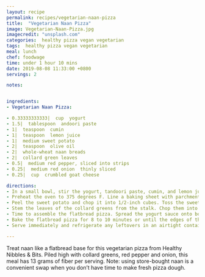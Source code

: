 ```yaml
---
layout: recipe
permalink: recipes/vegetarian-naan-pizza
title:  "Vegetarian Naan Pizza"
image: Vegetarian-Naan-Pizza.jpg
imagecredit: "unsplash.com"
categories:  healthy pizza vegan vegetarian
tags:  healthy pizza vegan vegetarian
meal: lunch
chef: foodwage
time: under 1 hour 10 mins
date: 2019-08-08 11:33:00 +0800
servings: 2

notes:


ingredients:
- Vegetarian Naan Pizza:

- 0.33333333333|  cup  yogurt
- 1.5|  tablespoon  andoori paste
- 1|  teaspoon  cumin
- 1|  teaspoon  lemon juice
- 1|  medium sweet potato
- 2|  teaspoon  olive oil
- 2|  whole-wheat naan breads
- 2|  collard green leaves
- 0.5|  medium red pepper, sliced into strips
- 0.25|  medium red onion  thinly sliced
- 0.25|  cup  crumbled goat cheese

directions:
- In a small bowl, stir the yogurt, tandoori paste, cumin, and lemon juice. Refrigerate the yogurt mix for at least 30 minutes.
- Preheat the oven to 375 degrees F. Line a baking sheet with parchment paper.
- Peel the sweet potato and chop it into 1/2-inch cubes. Toss the sweet potatoes with olive oil, and bake for 23-25 minutes, or until the sweet potatoes can be easily pierced with a fork. Take the sweet potatoes out of the oven, and increase the heat to 400 degrees F. Remove the sweet potatoes and the parchment paper. Line the baking sheet with a fresh piece of parchment paper.
- Stem the leaves of the collard greens from the stalk. Chop them into 1/2-inch thick ribbons.
- Time to assemble the flatbread pizza. Spread the yogurt sauce onto both pieces of naan. Lay the toppings (collard greens, red pepper, sliced red onions, goat cheese, and sweet potatoes) on top of the naan.
- Bake the flatbread pizza for 8 to 10 minutes or until the edges of the naan are browned.
- Serve immediately and refrigerate any leftovers in an airtight container.

---
```


Treat naan like a flatbread base for this vegetarian pizza from Healthy Nibbles & Bits. Piled high with collard greens, red pepper and onion, this meal has 13 grams of fiber per serving. Note: using store-bought naan is a convenient swap when you don’t have time to make fresh pizza dough.